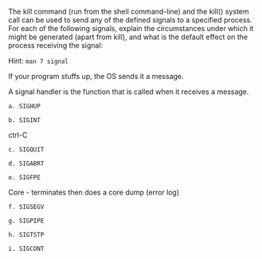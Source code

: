 The kill command (run from the shell command-line) and the kill() system call can be used to send any of the defined signals to a specified process. For each of the following signals, explain the circumstances under which it might be generated (apart from kill), and what is the default effect on the process receiving the signal:

Hint: `man 7 signal`

If your program stuffs up, the OS sends it a message.

A signal handler is the function that is called when it receives a message.

    a. SIGHUP

    b. SIGINT
ctrl-C

    c. SIGQUIT

    d. SIGABRT

    e. SIGFPE
Core - terminates then does a core dump (error log)

    f. SIGSEGV

    g. SIGPIPE

    h. SIGTSTP

    i. SIGCONT
